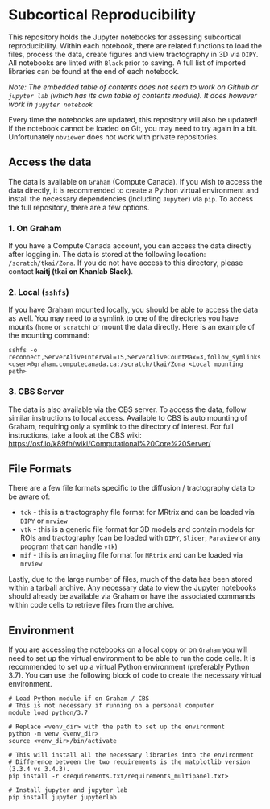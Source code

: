 # Subcortical Reproducibility

This repository holds the Jupyter notebooks for assessing subcortical reproducibility.
Within each notebook, there are related functions to load the files, process the data, create 
figures and view tractography in 3D via `DIPY`.  All notebooks are linted with `Black` prior
to saving. A full list of imported libraries can be found at the end of each notebook. 

_Note: The embedded table of contents does not seem to work on Github or `jupyter lab` (which
has its own table of contents module). It does however work in `jupyter notebook`_

Every time the notebooks are updated, this repository will also be updated! If the notebook cannot 
be loaded on Git, you may need to try again in a bit. Unfortunately `nbviewer` does not work with 
private repositories.

## Access the data

The data is available on `Graham` (Compute Canada). If you wish to access the data directly, it is
recommended to create a Python virtual environment and install the necessary dependencies
(including `Jupyter`) via `pip`. To access the full repository, there are a few options.

### 1. On Graham
If you have a Compute Canada account, you can access the data directly after logging
in. The data is stored at the following location: `/scratch/tkai/Zona`. If you do
not have access to this directory, please contact **kaitj (tkai on Khanlab Slack)**.

### 2. Local (`sshfs`)
If you have Graham mounted locally, you should be able to access the data as well. You may need to
a symlink to one of the directories you have mounts (`home` or `scratch`) or mount
the data directly. Here is an example of the mounting command:

```sshfs -o reconnect,ServerAliveInterval=15,ServerAliveCountMax=3,follow_symlinks <user>@graham.computecanada.ca:/scratch/tkai/Zona <Local mounting path>```

### 3. CBS Server
The data is also available via the CBS server. To access the data, follow similar instructions to 
local access. Available to CBS is auto mounting of Graham, requiring only a symlink
to the directory of interest. For full instructions, take a look at the CBS wiki:
https://osf.io/k89fh/wiki/Computational%20Core%20Server/

## File Formats

There are a few file formats specific to the diffusion / tractography data to be aware of:
* `tck` - this is a tractography file format for MRtrix and can be loaded via `DIPY` or `mrview`
* `vtk` - this is a generic file format for 3D models and contain models for ROIs and tractography
(can be loaded with `DIPY`, `Slicer`, `Paraview` or any program that can handle `vtk`)
* `mif` - this is an imaging file format for `MRtrix` and can be loaded via `mrview`

Lastly, due to the large number of files, much of the data has been stored within a tarball 
archive. Any necessary data to view the Jupyter notebooks should already be available
via Graham or have the associated commands within code cells to retrieve files from the archive.

## Environment

If you are accessing the notebooks on a local copy or on `Graham` you will need to set up the 
virtual environment to be able to run the code cells. It is recommended to set up a virtual 
Python environment (preferably Python 3.7). You can use the following block of code to create
the necessary virtual environment.

```
# Load Python module if on Graham / CBS
# This is not necessary if running on a personal computer
module load python/3.7

# Replace <venv_dir> with the path to set up the environment
python -m venv <venv_dir> 
source <venv_dir>/bin/activate

# This will install all the necessary libraries into the environment
# Difference between the two requirements is the matplotlib version (3.3.4 vs 3.4.3).
pip install -r <requirements.txt/requirements_multipanel.txt>

# Install jupyter and jupyter lab 
pip install jupyter jupyterlab
```
